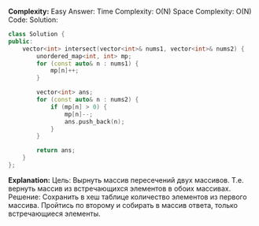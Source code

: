 **Complexity:** Easy
Answer:
	Time Complexity: O(N)
	Space Complexity: O(N)
Code:
Solution:
```cpp
class Solution {
public:
    vector<int> intersect(vector<int>& nums1, vector<int>& nums2) {
        unordered_map<int, int> mp;
        for (const auto& n : nums1) {
            mp[n]++;
        }

        vector<int> ans;
        for (const auto& n : nums2) {
            if (mp[n] > 0) {
                mp[n]--;
                ans.push_back(n);
            }
        }

        return ans;
    }
};
```
**Explanation:**
	Цель: Вырнуть массив пересечений двух массивов. Т.е. вернуть массив из встречающихся элементов в обоих массивах.
	Pешение: Сохранить в хеш таблице количество элементов из первого массива. Пройтись по второму и собирать в массив ответа, только встречающиеся элементы.